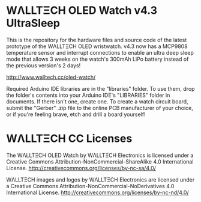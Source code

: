 WΛLLTΞCH OLED Watch v4.3 UltraSleep
===================================

This is the repository for the hardware files and source code of the latest prototype of the WΛLLTΞCH OLED wristwatch. v4.3 now has a MCP9808 temperature sensor and interrupt connections to enable an ultra deep sleep mode that allows 3 weeks on the watch's 300mAh LiPo battery instead of the previous version's 2 days!

http://www.walltech.cc/oled-watch/

Required Arduino IDE libraries are in the "libraries" folder. To use them, drop the folder's contents into your Arduino IDE's "LIBRARIES" folder in documents. If there isn't one, create one. To create a watch circuit board, submit the "Gerber" .zip file to the online PCB manufacturer of your choice, or if you're feeling brave, etch and drill a board yourself!

WΛLLTΞCH CC Licenses
====================

The WΛLLTΞCH OLED Watch by WΛLLTΞCH Electronics is licensed under a Creative Commons Attribution-NonCommercial-ShareAlike 4.0 International License. http://creativecommons.org/licenses/by-nc-sa/4.0/

WΛLLTΞCH images and logos by WΛLLTΞCH Electronics are licensed under a Creative Commons Attribution-NonCommercial-NoDerivatives 4.0 International License. http://creativecommons.org/licenses/by-nc-nd/4.0/
